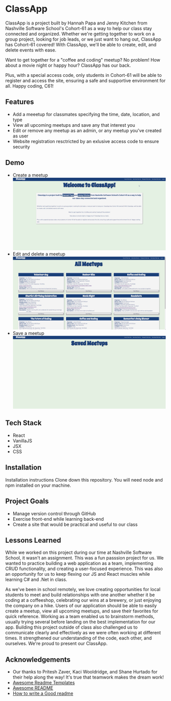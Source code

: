 # ClassApp

ClassApp is a project built by Hannah Papa and Jenny Kitchen from Nashville Software School's Cohort-61 as a way to help our class stay connected and organized.
Whether we're getting together to work on a group project, looking for job leads, or we just want to hang out, ClassApp has Cohort-61 covered! With ClassApp, we'll be able to create, edit, and delete events with ease.

Want to get together for a "coffee and coding" meetup? No problem!
How about a movie night or happy hour? ClassApp has our back.

Plus, with a special access code, only students in Cohort-61 will be able to register and access the site, ensuring a safe and supportive environment for all. Happy coding, C61! 


## Features

- Add a meeetup for classmates specifying the time, date, location, and type
- View all upcoming meetups and save any that interest you
- Edit or remove any meetup as an admin, or any meetup you've created as user
- Website registration resctricted by an exlusive access code to ensure security


## Demo
- Create a meetup
![](https://github.com/jennykayekitchen/ClassApp/blob/main/Add%20a%20meetup.gif)
- Edit and delete a meetup
![](https://github.com/jennykayekitchen/ClassApp/blob/main/Edit%20or%20Delete%20Meetup.gif)
- Save a meetup
![](https://github.com/jennykayekitchen/ClassApp/blob/main/Save%20Meetup.gif)


## Tech Stack

- React
- VanillaJS
- JSX
- CSS


## Installation

Installation instructions
Clone down this repository. You will need node and npm installed on your machine.

## Project Goals

- Manage version control through GitHub
- Exercise front-end while learning back-end
- Create a site that would be practical and useful to our class

## Lessons Learned

While we worked on this project during our time at Nashville Software School, it wasn't an assignment. This was a fun passsion project for us. We wanted to practice building a web application as a team, implementing CRUD functionality, and creating a user-focused experience. This was also an opportunity for us to keep flexing our JS and React muscles while learning C# and .Net in class.

As we've been in school remotely, we love creating opportunities for local students to meet and build relationships with one another whether it be coding at a coffeeshop, celebrating our wins at a brewery, or just enjoying the company on a hike. Users of our application should be able to easily create a meetup, view all upcoming meetups, and save their favorites for quick reference. Working as a team enabled us to brainstorm methods, usually trying several before landing on the best implementation for our app. Building this project outside of class also challenged us to communicate clearly and effectively as we were often working at different times. It strengthened our understanding of the code, each other, and ourselves. We're proud to present our ClassApp.


## Acknowledgements

 - Our thanks to Pritesh Zaver, Kaci Wooldridge, and Shane Hurtado for their help along the way! It's true that teamwork makes the dream work!
 - [Awesome Readme Templates](https://awesomeopensource.com/project/elangosundar/awesome-README-templates)
 - [Awesome README](https://github.com/matiassingers/awesome-readme)
 - [How to write a Good readme](https://bulldogjob.com/news/449-how-to-write-a-good-readme-for-your-github-project)
  
